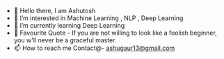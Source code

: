 - 👋 Hello there, I am Ashutosh
- 👀 I’m interested in Machine Learning , NLP , Deep Learning
- 🌱 I’m currently learning Deep Learning
- 💞️ Favourite Quote - If you are not willing to look like a foolish beginner, you w'll never be a graceful master.
- 📫 How to reach me Contact@- ashugaur13@gmail.com

<!---
Ashutosh-9/Ashutosh-9 is a ✨ special ✨ repository because its `README.md` (this file) appears on your GitHub profile.
You can click the Preview link to take a look at your changes.
--->
